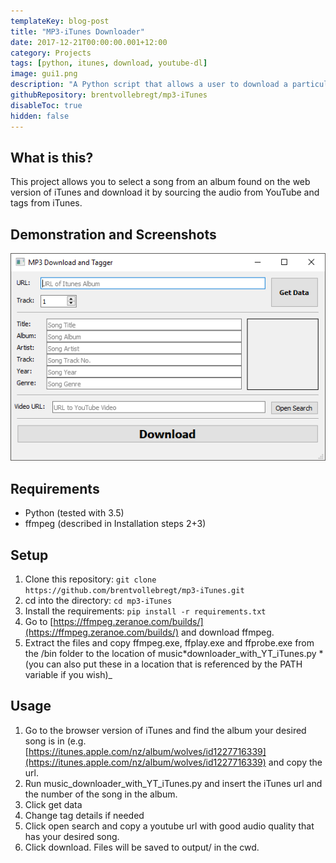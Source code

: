 ```yaml
---
templateKey: blog-post
title: "MP3-iTunes Downloader"
date: 2017-12-21T00:00:00.001+12:00
category: Projects
tags: [python, itunes, download, youtube-dl]
image: gui1.png
description: "A Python script that allows a user to download a particular song from an iTunes-listed album. It uses YouTube as an audio source and iTunes to tag the mp3 file."
githubRepository: brentvollebregt/mp3-iTunes
disableToc: true
hidden: false
---
```


## What is this?

This project allows you to select a song from an album found on the web version of iTunes and download it by sourcing the audio from YouTube and tags from iTunes.

## Demonstration and Screenshots

![GUI example](gui1.png)

## Requirements

- Python (tested with 3.5)
- ffmpeg (described in Installation steps 2+3)

## Setup

1. Clone this repository: `git clone https://github.com/brentvollebregt/mp3-iTunes.git`
2. cd into the directory: `cd mp3-iTunes`
3. Install the requirements: `pip install -r requirements.txt`
4. Go to [https://ffmpeg.zeranoe.com/builds/](https://ffmpeg.zeranoe.com/builds/) and download ffmpeg.
5. Extract the files and copy ffmpeg.exe, ffplay.exe and ffprobe.exe from the /bin folder to the location of music*downloader_with_YT_iTunes.py *(you can also put these in a location that is referenced by the PATH variable if you wish)\_

## Usage

1. Go to the browser version of iTunes and find the album your desired song is in (e.g. [https://itunes.apple.com/nz/album/wolves/id1227716339](https://itunes.apple.com/nz/album/wolves/id1227716339) and copy the url.
2. Run music_downloader_with_YT_iTunes.py and insert the iTunes url and the number of the song in the album.
3. Click get data
4. Change tag details if needed
5. Click open search and copy a youtube url with good audio quality that has your desired song.
6. Click download. Files will be saved to output/ in the cwd.
